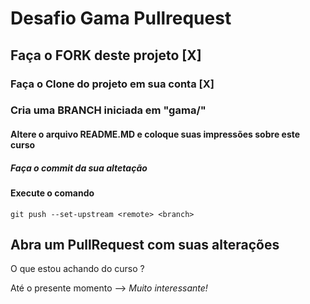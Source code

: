 # Desafio Gama Pullrequest

## Faça o FORK deste projeto [X]

### Faça o Clone do projeto em sua conta [X]

### Cria uma BRANCH iniciada em "gama/"

#### Altere o arquivo README.MD e coloque suas impressões sobre este curso

##### Faça o commit da sua altetação

#### Execute o comando

`git push --set-upstream <remote> <branch>`

## Abra um PullRequest com suas alterações

O que estou achando do curso ?

Até o presente momento --> _Muito interessante!_
